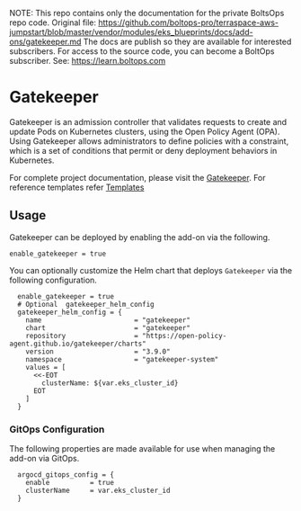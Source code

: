 <!-- note marker start -->
NOTE: This repo contains only the documentation for the private BoltsOps repo code.
Original file: https://github.com/boltops-pro/terraspace-aws-jumpstart/blob/master/vendor/modules/eks_blueprints/docs/add-ons/gatekeeper.md
The docs are publish so they are available for interested subscribers.
For access to the source code, you can become a BoltOps subscriber.
See: https://learn.boltops.com

<!-- note marker end -->

# Gatekeeper

Gatekeeper is an admission controller that validates requests to create and update Pods on Kubernetes clusters, using the Open Policy Agent (OPA). Using Gatekeeper allows administrators to define policies with a constraint, which is a set of conditions that permit or deny deployment behaviors in Kubernetes.

For complete project documentation, please visit the [Gatekeeper](https://open-policy-agent.github.io/gatekeeper/website/docs/).
For reference templates refer [Templates](https://github.com/open-policy-agent/gatekeeper/tree/master/charts/gatekeeper/templates)

## Usage

Gatekeeper can be deployed by enabling the add-on via the following.

```hcl
enable_gatekeeper = true
```

You can optionally customize the Helm chart that deploys `Gatekeeper` via the following configuration.

```hcl
  enable_gatekeeper = true
  # Optional  gatekeeper_helm_config
  gatekeeper_helm_config = {
    name                       = "gatekeeper"
    chart                      = "gatekeeper"
    repository                 = "https://open-policy-agent.github.io/gatekeeper/charts"
    version                    = "3.9.0"
    namespace                  = "gatekeeper-system"
    values = [
      <<-EOT
        clusterName: ${var.eks_cluster_id}
      EOT
    ]
  }
```

### GitOps Configuration
The following properties are made available for use when managing the add-on via GitOps.

```hcl
  argocd_gitops_config = {
    enable          = true
    clusterName     = var.eks_cluster_id
  }
```

